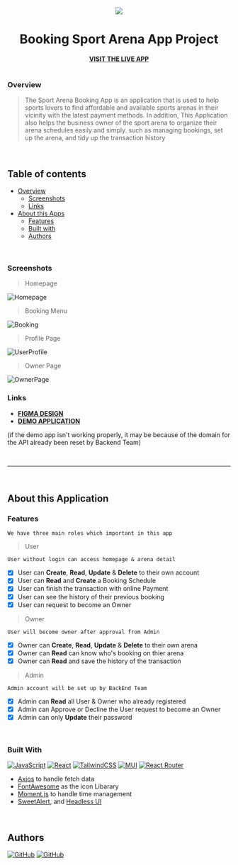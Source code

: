 <div align="center">
  <img src="https://cdn.discordapp.com/attachments/965636649633579048/974519983751184434/Hobiku-logo.png" />
  <h1>Booking Sport Arena App Project</h1>
  <a href="https://booking-sport-arena.vercel.app/" target="_blank"><strong>VISIT THE LIVE APP</strong></a>
</div>

<br />

### Overview
> The Sport Arena Booking App is an application that is used to help sports lovers to find affordable and available sports arenas in their vicinity with the latest payment methods.
In addition, This Application also helps the business owner of the sport arena to organize their arena schedules easily and simply.
such as managing bookings, set up the arena, and tidy up the transaction history

<br/>

## Table of contents
- [Overview](#overview)
  - [Screenshots](#screenshots)
  - [Links](#links)
- [About this Apps](#about-this-application)
  - [Features](#features)
  - [Built with](#built-with)
  - [Authors](#authors)

<br/>

### Screenshots

> Homepage

![Homepage](https://cdn.discordapp.com/attachments/965636649633579048/974505124108058634/Homepage.png)

> Booking Menu

![Booking](https://cdn.discordapp.com/attachments/965636649633579048/974505123730563162/Booking.png)

> Profile Page

![UserProfile](https://cdn.discordapp.com/attachments/965636649633579048/974505124779139152/Profile.png)

> Owner Page

![OwnerPage](https://cdn.discordapp.com/attachments/965636649633579048/974505124414226442/Owner.png)

### Links
 - [**FIGMA DESIGN**](https://www.figma.com/file/wc1Aye69HurKmOu0QnlfdY/sport-arena?node-id=0%3A1)
 - [**DEMO APPLICATION**](https://booking-sport-arena.vercel.app/)
 
(if the demo app isn't working properly, it may be because of the domain for the API already been reset by Backend Team)

<br/>
<hr />
<br/>

## About this Application
### Features
``` We have three main roles which important in this app ```
>User

`User without login can access homepage & arena detail`
- [x] User can **Create**, **Read**, **Update** & **Delete** to their own account
- [x] User can **Read** and **Create** a Booking Schedule
- [x] User can finish the transaction with online Payment
- [x] User can see the history of their previous booking
- [x] User can request to become an Owner

>Owner

`User will become owner after approval from Admin`
- [x] Owner can **Create**, **Read**, **Update** & **Delete** to their own arena
- [x] Owner can **Read** can know who's booking on thier arena
- [x] Owner can **Read** and save the history of the transaction

>Admin

`Admin account will be set up by BackEnd Team`
- [x] Admin can **Read** all User & Owner who already registered
- [x] Admin can Approve or Decline the User request to become an Owner
- [x] Admin can only **Update** their password

<br/>

### Built With
[![JavaScript](https://img.shields.io/badge/javascript-%23323330.svg?style=for-the-badge&logo=javascript&logoColor=%23F7DF1E)](https://www.javascript.com/)
[![React](https://img.shields.io/badge/react-%2320232a.svg?style=for-the-badge&logo=react&logoColor=%2361DAFB)](https://reactjs.org/)
[![TailwindCSS](https://img.shields.io/badge/tailwindcss-%2338B2AC.svg?style=for-the-badge&logo=tailwind-css&logoColor=white)](tailwindcss.com/)
[![MUI](https://img.shields.io/badge/MUI-%230081CB.svg?style=for-the-badge&logo=mui&logoColor=white)](mui.com/)
[![React Router](https://img.shields.io/badge/React_Router-CA4245?style=for-the-badge&logo=react-router&logoColor=white)](https://reactrouter.com/)
- [Axios](axios-http.com/)  to handle fetch data
- [FontAwesome](https://fontawesome.com/) as the icon Libarary
- [Moment.js](https://momentjs.com/) to handle time management
- [SweetAlert](https://sweetalert2.github.io/), and [Headless UI](https://headlessui.dev/)

<br/>

## Authors
[![GitHub](https://img.shields.io/badge/codpen-%23121011.svg?style=for-the-badge&logo=github&logoColor=white)](https://github.com/codpen)
[![GitHub](https://img.shields.io/badge/Ricky_H-%23121011.svg?style=for-the-badge&logo=github&logoColor=white)](https://github.com/Ricky-ard)

